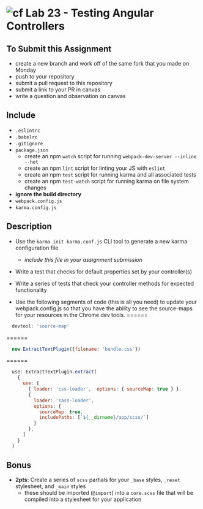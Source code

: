 ![cf](https://i.imgur.com/7v5ASc8.png) Lab 23 - Testing Angular Controllers
======

## To Submit this Assignment
  * create a new branch and work off of the same fork that you made on Monday
  * push to your repository
  * submit a pull request to this repository
  * submit a link to your PR in canvas
  * write a question and observation on canvas

## Include
  * `.eslintrc`
  * `.babelrc`
  * `.gitignore`
  * `package.json`
    * create an npm `watch` script for running `webpack-dev-server --inline --hot`
    * create an npm `lint` script for linting your JS with `eslint`
    * create an npm `test` script for running karma and all associated tests
    * create an npm `test-watch` script for running karma on file system changes
  * **ignore the build directory**
  * `webpack.config.js`
  * `karma.config.js`

## Description
  * Use the `karma init karma.conf.js` CLI tool to generate a new karma configuration file
    * *include this file in your assignment submission*
  * Write a test that checks for default properties set by your controller(s)
  * Write a series of tests that check your controller methods for expected functionality

  * Use the following segments of code (this is all you need) to update your webpack.config.js so that you have the ability to see the source-maps for your resources in the Chrome dev tools.
  ======
  ```javascript
    devtool: 'source-map'
  ```
  ======
  ```javascript
    new ExtractTextPlugin({filename: 'bundle.css'})
  ```
  ======
  ```javascript
    use: ExtractTextPlugin.extract(
      {
        use: [
          { loader: 'css-loader',  options: { sourceMap: true } },
          {
            loader: 'sass-loader',
            options: {
              sourceMap: true,
              includePaths: [`${__dirname}/app/scss/`]
            }
          },
        ]
      }
    )
  ```

## Bonus
  * **2pts:** Create a series of `scss` partials for your `_base` styles, `_reset` stylesheet, and `_main` styles
    * these should be imported (`@import`) into a `core.scss` file that will be compiled into a stylesheet for your application
